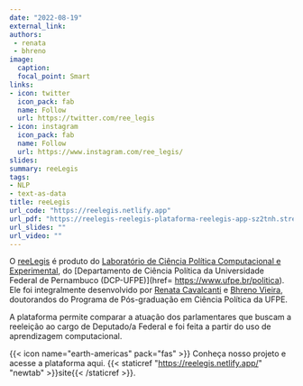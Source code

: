 ```yaml
---
date: "2022-08-19"
external_link:
authors:
 - renata
 - bhreno
image:
  caption:
  focal_point: Smart
links:
- icon: twitter
  icon_pack: fab
  name: Follow
  url: https://twitter.com/ree_legis
- icon: instagram
  icon_pack: fab
  name: Follow
  url: https://www.instagram.com/ree_legis/
slides:
summary: reeLegis
tags:
- NLP
- text-as-data
title: reeLegis
url_code: "https://reelegis.netlify.app"
url_pdf: "https://reelegis-reelegis-plataforma-reelegis-app-sz2tnh.streamlitapp.com/"
url_slides: ""
url_video: ""
---
```


O [reeLegis](https://reelegis-reelegis-plataforma-reelegis-app-sz2tnh.streamlitapp.com) é produto do [Laboratório de Ciência Política Computacional e Experimental](https://cpcex-lab.rbind.io/)</a>, do [Departamento de Ciência Política da Universidade Federal de Pernambuco (DCP-UFPE)](href= https://www.ufpe.br/politica). Ele foi integralmente desenvolvido por [Renata Cavalcanti](https://cpcex-lab.rbind.io/author/renata-cavalcanti/) e [Bhreno Vieira](https://cpcex-lab.rbind.io/author/bhreno-vieira/), doutorandos do Programa de Pós-graduação em Ciência Política da UFPE.

A plataforma permite comparar a atuação dos parlamentares que buscam a reeleição ao cargo de Deputado/a Federal e foi feita a partir do uso de aprendizagem computacional.

{{< icon name="earth-americas" pack="fas" >}} Conheça nosso projeto e acesse a plataforma aqui. {{< staticref "https://reelegis.netlify.app/" "newtab" >}}site{{< /staticref >}}.
